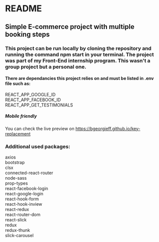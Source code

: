 # README

## Simple E-commerce project with multiple booking steps

### This project can be run locally by cloning the repository and running the command npm start in your terminal. The project was part of my Front-End internship program. This wasn't a group project but a personal one. 

#### There are dependancies this project relies on and must be listed in .env file such as: 
REACT_APP_GOOGLE_ID\
REACT_APP_FACEBOOK_ID\
REACT_APP_GET_TESTIMONIALS

##### Mobile friendly

You can check the live preview on https://bgeorgieff.github.io/key-replacement

### Additional used packages:
axios\
bootstrap\
clsx\
connected-react-router\
node-sass\
prop-types\
react-facebook-login\
react-google-login\
react-hook-form\
react-hook-inview\
react-redux\
react-router-dom\
react-slick\
redux\
redux-thunk\
slick-carousel
